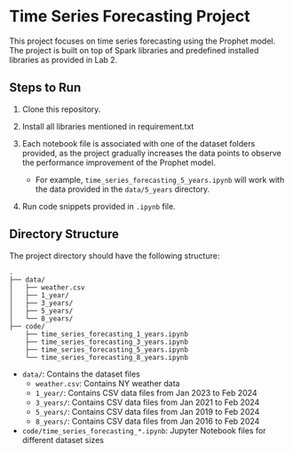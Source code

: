 # Time Series Forecasting Project

This project focuses on time series forecasting using the Prophet model. The project is built on top of Spark libraries and predefined installed libraries as provided in Lab 2.

## Steps to Run

1. Clone this repository.

2. Install all libraries mentioned in requirement.txt

3. Each notebook file is associated with one of the dataset folders provided, as the project gradually increases the data points to observe the performance improvement of the Prophet model.
   - For example, `time_series_forecasting_5_years.ipynb` will work with the data provided in the `data/5_years` directory.

7. Run code snippets provided in `.ipynb` file.

## Directory Structure

The project directory should have the following structure:

```
.
├── data/
│   ├── weather.csv
│   ├── 1_year/
│   ├── 3_years/
│   ├── 5_years/
│   └── 8_years/
├── code/
    ├── time_series_forecasting_1_years.ipynb
    ├── time_series_forecasting_3_years.ipynb
    ├── time_series_forecasting_5_years.ipynb
    └── time_series_forecasting_8_years.ipynb
```

- `data/`: Contains the dataset files
  - `weather.csv`: Contains NY weather data
  - `1_year/`: Contains CSV data files from Jan 2023 to Feb 2024
  - `3_years/`: Contains CSV data files from Jan 2021 to Feb 2024
  - `5_years/`: Contains CSV data files from Jan 2019 to Feb 2024
  - `8_years/`: Contains CSV data files from Jan 2016 to Feb 2024
- `code/time_series_forecasting_*.ipynb`: Jupyter Notebook files for different dataset sizes


